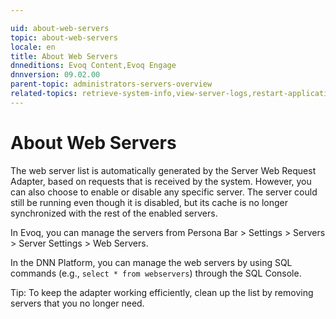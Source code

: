 ```yaml
---

uid: about-web-servers
topic: about-web-servers
locale: en
title: About Web Servers
dnneditions: Evoq Content,Evoq Engage
dnnversion: 09.02.00
parent-topic: administrators-servers-overview
related-topics: retrieve-system-info,view-server-logs,restart-application
---
```


# About Web Servers

The web server list is automatically generated by the Server Web Request Adapter, based on requests that is received by the system. However, you can also choose to enable or disable any specific server. The server could still be running even though it is disabled, but its cache is no longer synchronized with the rest of the enabled servers.

In Evoq, you can manage the servers from Persona Bar \> Settings \> Servers \> Server Settings \> Web Servers.

In the DNN Platform, you can manage the web servers by using SQL commands (e.g., `select * from webservers`) through the SQL Console.

Tip: To keep the adapter working efficiently, clean up the list by removing servers that you no longer need.